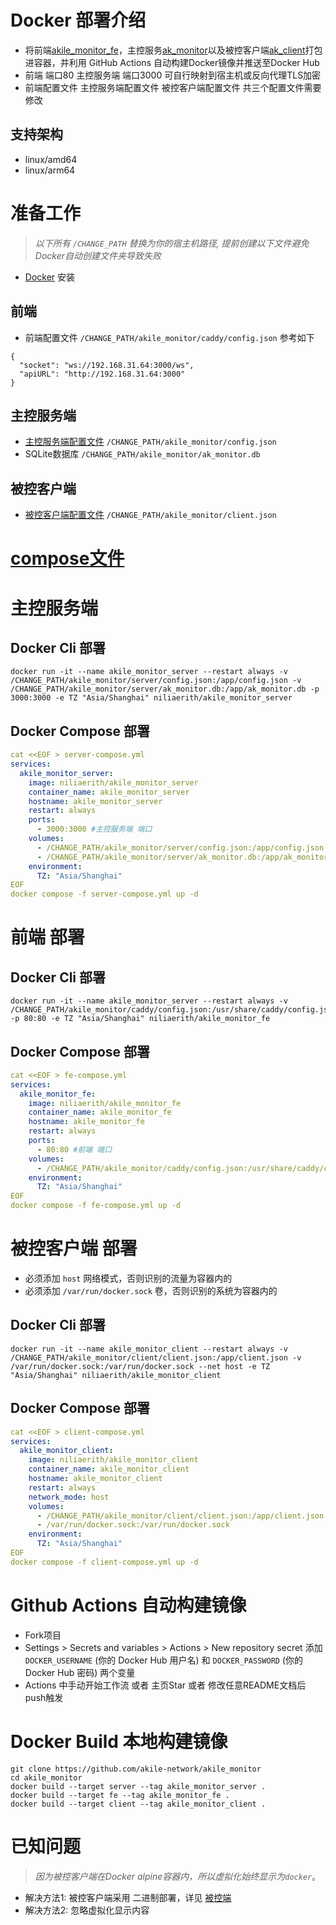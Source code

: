 # Docker 部署介绍

- 将前端[akile_monitor_fe](https://github.com/akile-network/akile_monitor_fe)，主控服务[ak_monitor](https://github.com/akile-network/akile_monitor)以及被控客户端[ak_client](https://github.com/akile-network/akile_monitor)打包进容器，并利用 GitHub Actions 自动构建Docker镜像并推送至Docker Hub
- 前端 端口80 主控服务端 端口3000 可自行映射到宿主机或反向代理TLS加密
- 前端配置文件 主控服务端配置文件 被控客户端配置文件 共三个配置文件需要修改

## 支持架构

- linux/amd64
- linux/arm64

# 准备工作

> *以下所有 `/CHANGE_PATH` 替换为你的宿主机路径, 提前创建以下文件避免Docker自动创建文件夹导致失败*

- [Docker](https://docs.docker.com/get-started/get-docker/) 安装

## 前端

- 前端配置文件 `/CHANGE_PATH/akile_monitor/caddy/config.json` 参考如下
```
{
  "socket": "ws://192.168.31.64:3000/ws",
  "apiURL": "http://192.168.31.64:3000"
}
```

## 主控服务端

- [主控服务端配置文件](https://github.com/akile-network/akile_monitor/blob/main/config.json) `/CHANGE_PATH/akile_monitor/config.json`
- SQLite数据库 `/CHANGE_PATH/akile_monitor/ak_monitor.db`

## 被控客户端

- [被控客户端配置文件](https://github.com/akile-network/akile_monitor/blob/main/client.json) `/CHANGE_PATH/akile_monitor/client.json`

# [compose文件](./docker-compose.yml)

# 主控服务端

## Docker Cli 部署

```
docker run -it --name akile_monitor_server --restart always -v /CHANGE_PATH/akile_monitor/server/config.json:/app/config.json -v /CHANGE_PATH/akile_monitor/server/ak_monitor.db:/app/ak_monitor.db -p 3000:3000 -e TZ "Asia/Shanghai" niliaerith/akile_monitor_server
```

## Docker Compose 部署

```compose.yml
cat <<EOF > server-compose.yml
services:
  akile_monitor_server:
    image: niliaerith/akile_monitor_server
    container_name: akile_monitor_server
    hostname: akile_monitor_server
    restart: always
    ports:
      - 3000:3000 #主控服务端 端口
    volumes:
      - /CHANGE_PATH/akile_monitor/server/config.json:/app/config.json 
      - /CHANGE_PATH/akile_monitor/server/ak_monitor.db:/app/ak_monitor.db
    environment:
      TZ: "Asia/Shanghai"
EOF
docker compose -f server-compose.yml up -d
```

# 前端 部署

## Docker Cli 部署

```
docker run -it --name akile_monitor_server --restart always -v /CHANGE_PATH/akile_monitor/caddy/config.json:/usr/share/caddy/config.json -p 80:80 -e TZ "Asia/Shanghai" niliaerith/akile_monitor_fe
```

## Docker Compose 部署

```compose.yml
cat <<EOF > fe-compose.yml
services:
  akile_monitor_fe:
    image: niliaerith/akile_monitor_fe
    container_name: akile_monitor_fe
    hostname: akile_monitor_fe
    restart: always
    ports:
      - 80:80 #前端 端口
    volumes:
      - /CHANGE_PATH/akile_monitor/caddy/config.json:/usr/share/caddy/config.json
    environment:
      TZ: "Asia/Shanghai"
EOF
docker compose -f fe-compose.yml up -d
```

# 被控客户端 部署

- 必须添加 `host` 网络模式，否则识别的流量为容器内的
- 必须添加 `/var/run/docker.sock` 卷，否则识别的系统为容器内的

## Docker Cli 部署

```
docker run -it --name akile_monitor_client --restart always -v /CHANGE_PATH/akile_monitor/client/client.json:/app/client.json -v /var/run/docker.sock:/var/run/docker.sock --net host -e TZ "Asia/Shanghai" niliaerith/akile_monitor_client
```

## Docker Compose 部署

```compose.yml
cat <<EOF > client-compose.yml
services:
  akile_monitor_client:
    image: niliaerith/akile_monitor_client
    container_name: akile_monitor_client
    hostname: akile_monitor_client
    restart: always
    network_mode: host
    volumes:
      - /CHANGE_PATH/akile_monitor/client/client.json:/app/client.json
      - /var/run/docker.sock:/var/run/docker.sock
    environment:
      TZ: "Asia/Shanghai"
EOF
docker compose -f client-compose.yml up -d
```

# Github Actions 自动构建镜像

- Fork项目
- Settings > Secrets and variables > Actions > New repository secret 添加 `DOCKER_USERNAME` (你的 Docker Hub 用户名) 和 `DOCKER_PASSWORD` (你的 Docker Hub 密码) 两个变量
- Actions 中手动开始工作流 或者 主页Star 或者 修改任意README文档后push触发

# Docker Build 本地构建镜像

```
git clone https://github.com/akile-network/akile_monitor
cd akile_monitor
docker build --target server --tag akile_monitor_server .
docker build --target fe --tag akile_monitor_fe .
docker build --target client --tag akile_monitor_client .
```

# 已知问题

> *因为被控客户端在Docker alpine容器内，所以虚拟化始终显示为`docker`*。
- 解决方法1: 被控客户端采用 二进制部署，详见 [被控端](./README.md)
- 解决方法2: 忽略虚拟化显示内容
